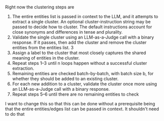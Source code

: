 Right now the clustering steps are
1. The entire entities list is passed in context to the LLM, and it attempts to extract a single cluster. An optional cluster-instruction string may be passed to decide how to cluster. The default instructions account for close synonyms and differences in tense and plurality. 
2. Validate the single cluster using an LLM-as-a-Judge call with a binary response. If it passes, then add the cluster and remove the cluster entities from the entities list. 3 
3. Assign a label to the cluster that most closely captures the shared meaning of entities in the cluster. 
4. Repeat steps 1–3 until n loops happen without a successful cluster extraction. 
5. Remaining entities are checked batch-by-batch, with batch size b, for whether they should be added to an existing cluster. 
6. For each new addition to a cluster, validate the cluster once more using an LLM-as-a-Judge call with a binary response. 
7. Repeat steps 5–6 until there are no remaining entities to check

I want to change this so that this can be done without a prerequisite being that the entire entities/edges list can be passed in context. It shouldn't need to do that